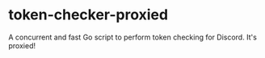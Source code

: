 # token-checker-proxied
A concurrent and fast Go script to perform token checking for Discord. It's proxied!
